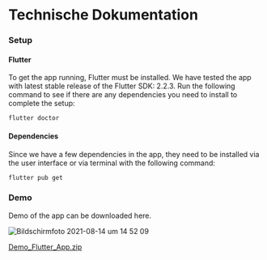 # Technische Dokumentation

### Setup

#### Flutter
To get the app running, Flutter must be installed. We have tested the app with latest stable release of the Flutter SDK: 2.2.3.
Run the following command to see if there are any dependencies you need to install to complete the setup: 

`flutter doctor`

#### Dependencies

Since we have a few dependencies in the app, they need to be installed via the user interface or via terminal with the following command:

`flutter pub get`

### Demo

Demo of the app can be downloaded here. 

![Bildschirmfoto 2021-08-14 um 14 52 09](https://user-images.githubusercontent.com/38283148/129446888-da988929-d869-48e9-b3fe-9065f00e3e48.png)

[Demo_Flutter_App.zip](https://github.com/jennifer57/FlutterAnimationsApp/files/6986483/Demo_Flutter_App.zip)





